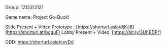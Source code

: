Group: 1212312121

Game name: Project Go-Duck!

Slide Present + Video Prototype : [https://shorturl.asia/djKJ8](https://shorturl.at/bdguF)
Lobby Present + Video: [https://bit.ly/3UhBDPr]

GDD: https://shorturl.asia/cxvDd
